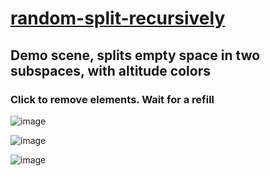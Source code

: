 # [random-split-recursively](https://github.com/UniBreakfast/random-split-recursively)

## Demo scene, splits empty space in two subspaces, with altitude colors

### Click to remove elements. Wait for a refill

![image](https://github.com/user-attachments/assets/81ffce8a-16a7-4fa6-bf17-506f5b4418a5)

![image](https://github.com/user-attachments/assets/9154af66-66df-4545-8b10-a875113f30d5)

![image](https://github.com/user-attachments/assets/5965e410-8873-4c8b-8eed-7a65f7a370d5)
